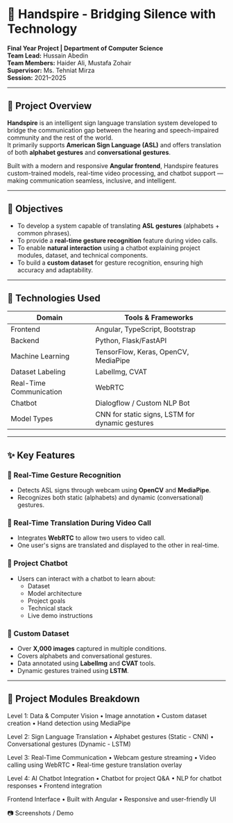 # 🤟 Handspire - Bridging Silence with Technology  
**Final Year Project | Department of Computer Science**  
**Team Lead:** Hussain Abedin  
**Team Members:** Haider Ali, Mustafa Zohair  
**Supervisor:** Ms. Tehniat Mirza  
**Session:** 2021–2025  

---

## 📘 Project Overview

**Handspire** is an intelligent sign language translation system developed to bridge the communication gap between the hearing and speech-impaired community and the rest of the world.  
It primarily supports **American Sign Language (ASL)** and offers translation of both **alphabet gestures** and **conversational gestures**.

Built with a modern and responsive **Angular frontend**, Handspire features custom-trained models, real-time video processing, and chatbot support — making communication seamless, inclusive, and intelligent.

---

## 🎯 Objectives

- To develop a system capable of translating **ASL gestures** (alphabets + common phrases).  
- To provide a **real-time gesture recognition** feature during video calls.  
- To enable **natural interaction** using a chatbot explaining project modules, dataset, and technical components.  
- To build a **custom dataset** for gesture recognition, ensuring high accuracy and adaptability.

---

## 🔧 Technologies Used

| Domain | Tools & Frameworks |
|--------|---------------------|
| Frontend | Angular, TypeScript, Bootstrap |
| Backend | Python, Flask/FastAPI |
| Machine Learning | TensorFlow, Keras, OpenCV, MediaPipe |
| Dataset Labeling | LabelImg, CVAT |
| Real-Time Communication | WebRTC |
| Chatbot | Dialogflow / Custom NLP Bot |
| Model Types | CNN for static signs, LSTM for dynamic gestures |

---

## ✨ Key Features

### 📸 Real-Time Gesture Recognition
- Detects ASL signs through webcam using **OpenCV** and **MediaPipe**.  
- Recognizes both static (alphabets) and dynamic (conversational) gestures.

### 🔄 Real-Time Translation During Video Call
- Integrates **WebRTC** to allow two users to video call.  
- One user's signs are translated and displayed to the other in real-time.

### 💬 Project Chatbot
- Users can interact with a chatbot to learn about:
  - Dataset
  - Model architecture
  - Project goals
  - Technical stack
  - Live demo instructions

### 📁 Custom Dataset
- Over **X,000 images** captured in multiple conditions.  
- Covers alphabets and conversational gestures.  
- Data annotated using **LabelImg** and **CVAT** tools.  
- Dynamic gestures trained using **LSTM**.

---

## 🧪 Project Modules Breakdown

Level 1: Data & Computer Vision
• Image annotation
• Custom dataset creation
• Hand detection using MediaPipe

Level 2: Sign Language Translation
• Alphabet gestures (Static - CNN)
• Conversational gestures (Dynamic - LSTM)

Level 3: Real-Time Communication
• Webcam gesture streaming
• Video calling using WebRTC
• Real-time gesture translation overlay

Level 4: AI Chatbot Integration
• Chatbot for project Q&A
• NLP for chatbot responses
• Frontend integration

Frontend Interface
• Built with Angular
• Responsive and user-friendly UI

📷 Screenshots / Demo

